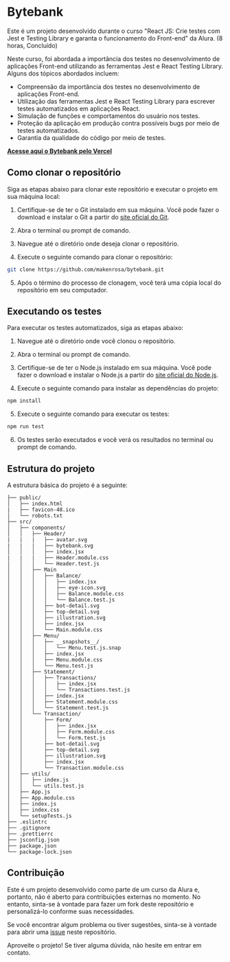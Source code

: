 # Bytebank

Este é um projeto desenvolvido durante o curso "React JS: Crie testes com Jest e Testing Library e garanta o funcionamento do Front-end" da Alura. (8 horas, Concluído)

Neste curso, foi abordada a importância dos testes no desenvolvimento de aplicações Front-end utilizando as ferramentas Jest e React Testing Library. Alguns dos tópicos abordados incluem:

- Compreensão da importância dos testes no desenvolvimento de aplicações Front-end.
- Utilização das ferramentas Jest e React Testing Library para escrever testes automatizados em aplicações React.
- Simulação de funções e comportamentos do usuário nos testes.
- Proteção da aplicação em produção contra possíveis bugs por meio de testes automatizados.
- Garantia da qualidade do código por meio de testes.

**[Acesse aqui o Bytebank pelo Vercel](https://alura-bytebank.vercel.app/)**

## Como clonar o repositório

Siga as etapas abaixo para clonar este repositório e executar o projeto em sua máquina local:

1. Certifique-se de ter o Git instalado em sua máquina. Você pode fazer o download e instalar o Git a partir do [site oficial do Git](https://git-scm.com/).

2. Abra o terminal ou prompt de comando.

3. Navegue até o diretório onde deseja clonar o repositório.

4. Execute o seguinte comando para clonar o repositório:

```bash
git clone https://github.com/makenrosa/bytebank.git
```

5. Após o término do processo de clonagem, você terá uma cópia local do repositório em seu computador.

## Executando os testes

Para executar os testes automatizados, siga as etapas abaixo:

1. Navegue até o diretório onde você clonou o repositório.

2. Abra o terminal ou prompt de comando.

3. Certifique-se de ter o Node.js instalado em sua máquina. Você pode fazer o download e instalar o Node.js a partir do [site oficial do Node.js](https://nodejs.org/).

4. Execute o seguinte comando para instalar as dependências do projeto:

```bash
npm install
```

5. Execute o seguinte comando para executar os testes:

```bash
npm run test
```

6. Os testes serão executados e você verá os resultados no terminal ou prompt de comando.

## Estrutura do projeto

A estrutura básica do projeto é a seguinte:

```Bytebank/
├── public/
│   ├── index.html
|   ├── favicon-48.ico
│   └── robots.txt
├── src/
│   ├── components/
│   │   ├── Header/
|   |   |   ├── avatar.svg
|   |   |   ├── bytebank.svg
│   │   │   ├── index.jsx
|   |   |   ├── Header.module.css
│   │   │   └── Header.test.js
│   │   ├── Main
│   │   │   ├── Balance/
│   │   │   │   ├── index.jsx
│   │   │   │   ├── eye-icon.svg
│   │   │   │   ├── Balance.module.css
│   │   │   │   └── Balance.test.js
│   │   │   ├── bot-detail.svg
│   │   │   ├── top-detail.svg
│   │   │   ├── illustration.svg
│   │   │   ├── index.jsx
│   │   │   └── Main.module.css
│   │   ├── Menu/
│   │   │   ├── __snapshots__/
│   │   │   │   └── Menu.test.js.snap
│   │   │   ├── index.jsx
│   │   │   ├── Menu.module.css
│   │   │   └── Menu.test.js
│   │   ├── Statement/
│   │   │   ├── Transactions/
│   │   │   │   ├── index.jsx
│   │   │   │   └── Transactions.test.js
│   │   │   ├── index.jsx
│   │   │   ├── Statement.module.css
│   │   │   └── Statement.test.js
│   │   └── Transaction/
│   │       ├── Form/
│   │       │   ├── index.jsx
│   │       │   ├── Form.module.css
│   │       │   └── Form.test.js
│   │       ├── bot-detail.svg
│   │       ├── top-detail.svg
│   │       ├── illustration.svg
│   │       ├── index.jsx
│   │       └── Transaction.module.css
│   ├── utils/
│   │   ├── index.js
│   │   └── utils.test.js
│   ├── App.js
│   ├── App.module.css
│   ├── index.js
│   ├── index.css
│   └── setupTests.js
├── .eslintrc
├── .gitignore
├── .prettierrc
├── jsconfig.json
├── package.json
└── package-lock.json
```

## Contribuição

Este é um projeto desenvolvido como parte de um curso da Alura e, portanto, não é aberto para contribuições externas no momento. No entanto, sinta-se à vontade para fazer um fork deste repositório e personalizá-lo conforme suas necessidades.

Se você encontrar algum problema ou tiver sugestões, sinta-se à vontade para abrir uma [issue](https://github.com/makenrosa/bytebank/issues) neste repositório.

Aproveite o projeto! Se tiver alguma dúvida, não hesite em entrar em contato.